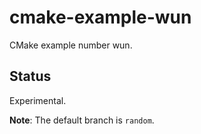 # cmake-example-wun

CMake example number wun.


## Status

Experimental.

**Note**: The default branch is `random`.
